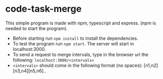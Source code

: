 # code-task-merge
This simple program is made with npm, typescript and express. (npm is needed to start the program).

- Before starting run `npm install` to install the dependencies.
- To test the program run `npm start`. The server will start in localhost:3000.
- To send a request to merge intervals, type in the browser url the following: `localhost:3000/<intervals>`
- `<intervals>` should come in the following format (no spaces): [n1,n2][n3,n4][n5,n6]..
